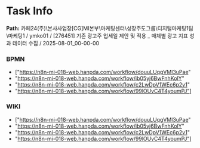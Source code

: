 # Task Info

**Path:** 카페24(주)\본사사업장\[CG]MI본부\마케팅센터\성장주도그룹\디지털마케팅1팀\마케팅1 / ymko01 / [276451] 기존 광고주 업세일 제안 및 적용 _ 매체별 광고 지표 성과 데이터 수집 / 2025-08-01_00-00-00

### BPMN
- ["https://n8n-mi-018-web.hanpda.com/workflow/douuLUqgVMl3uPae"
- "https://n8n-mi-018-web.hanpda.com/workflow/ib05yj6BwFnhKolY"
- "https://n8n-mi-018-web.hanpda.com/workflow/c2LwDpV1WEc6p2v1"
- "https://n8n-mi-018-web.hanpda.com/workflow/99lOUvC4T4youmPJ"]

### WIKI
- ["https://n8n-mi-018-web.hanpda.com/workflow/douuLUqgVMl3uPae"
- "https://n8n-mi-018-web.hanpda.com/workflow/ib05yj6BwFnhKolY"
- "https://n8n-mi-018-web.hanpda.com/workflow/c2LwDpV1WEc6p2v1"
- "https://n8n-mi-018-web.hanpda.com/workflow/99lOUvC4T4youmPJ"]

